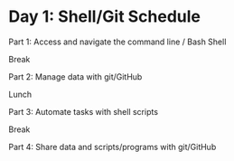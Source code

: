 # Day 1: Shell/Git Schedule


Part 1: Access and navigate the command line / Bash Shell
 
Break

Part 2: Manage data with git/GitHub

Lunch

Part 3: Automate tasks with shell scripts

Break

Part 4: Share data and scripts/programs with git/GitHub
